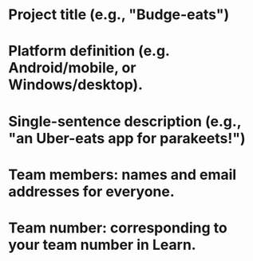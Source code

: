 # Project title (e.g., "Budge-eats")
# Platform definition (e.g. Android/mobile, or Windows/desktop).
# Single-sentence description (e.g., "an Uber-eats app for parakeets!")
# Team members: names and email addresses for everyone.
# Team number: corresponding to your team number in Learn.